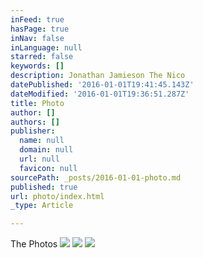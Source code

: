 ```yaml
---
inFeed: true
hasPage: true
inNav: false
inLanguage: null
starred: false
keywords: []
description: Jonathan Jamieson The Nico
datePublished: '2016-01-01T19:41:45.143Z'
dateModified: '2016-01-01T19:36:51.287Z'
title: Photo
author: []
authors: []
publisher:
  name: null
  domain: null
  url: null
  favicon: null
sourcePath: _posts/2016-01-01-photo.md
published: true
url: photo/index.html
_type: Article

---
```

The Photos
![](https://the-grid-user-content.s3-us-west-2.amazonaws.com/7a0b50b4-fbdc-4af3-975e-0284e8c9ca80.tif)
![](https://the-grid-user-content.s3-us-west-2.amazonaws.com/52b5e134-595e-4d8a-b174-44e041fb81ff.tif)
![](https://the-grid-user-content.s3-us-west-2.amazonaws.com/de5df316-3a9e-427e-b9bd-e42b82385d58.jpg)
